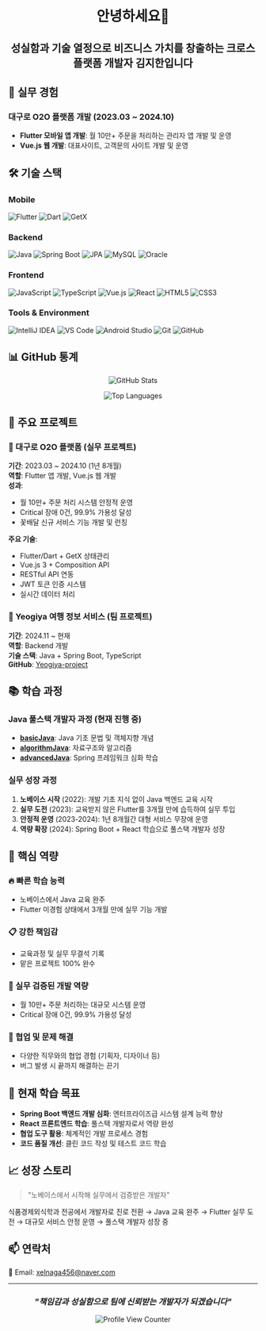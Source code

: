<div align="center">

# 안녕하세요👋

## 성실함과 기술 열정으로 비즈니스 가치를 창출하는 크로스플랫폼 개발자 김지한입니다

</div>

## 🚀 **실무 경험**

### **대구로 O2O 플랫폼 개발 (2023.03 ~ 2024.10)**
- **Flutter 모바일 앱 개발**: 월 10만+ 주문을 처리하는 관리자 앱 개발 및 운영
- **Vue.js 웹 개발**: 대표사이트, 고객문의 사이트 개발 및 운영 

## 🛠️ **기술 스택**

### **Mobile**
![Flutter](https://img.shields.io/badge/Flutter-02569B?style=for-the-badge&logo=flutter&logoColor=white)
![Dart](https://img.shields.io/badge/Dart-0175C2?style=for-the-badge&logo=dart&logoColor=white)
![GetX](https://img.shields.io/badge/GetX-9C27B0?style=for-the-badge&logo=flutter&logoColor=white)

### **Backend**
![Java](https://img.shields.io/badge/Java-007396?style=for-the-badge&logo=java&logoColor=white)
![Spring Boot](https://img.shields.io/badge/Spring_Boot-6DB33F?style=for-the-badge&logo=spring-boot&logoColor=white)
![JPA](https://img.shields.io/badge/JPA-59666C?style=for-the-badge&logo=hibernate&logoColor=white)
![MySQL](https://img.shields.io/badge/MySQL-4479A1?style=for-the-badge&logo=mysql&logoColor=white)
![Oracle](https://img.shields.io/badge/Oracle-F80000?style=for-the-badge&logo=oracle&logoColor=white)

### **Frontend**
![JavaScript](https://img.shields.io/badge/JavaScript-F7DF1E?style=for-the-badge&logo=javascript&logoColor=black)
![TypeScript](https://img.shields.io/badge/TypeScript-3178C6?style=for-the-badge&logo=typescript&logoColor=white)
![Vue.js](https://img.shields.io/badge/Vue.js-4FC08D?style=for-the-badge&logo=vue.js&logoColor=white)
![React](https://img.shields.io/badge/React-61DAFB?style=for-the-badge&logo=react&logoColor=black)
![HTML5](https://img.shields.io/badge/HTML5-E34F26?style=for-the-badge&logo=html5&logoColor=white)
![CSS3](https://img.shields.io/badge/CSS3-1572B6?style=for-the-badge&logo=css3&logoColor=white)

### **Tools & Environment**
![IntelliJ IDEA](https://img.shields.io/badge/IntelliJ_IDEA-000000?style=for-the-badge&logo=intellij-idea&logoColor=white)
![VS Code](https://img.shields.io/badge/VS_Code-007ACC?style=for-the-badge&logo=visual-studio-code&logoColor=white)
![Android Studio](https://img.shields.io/badge/Android_Studio-3DDC84?style=for-the-badge&logo=android-studio&logoColor=white)
![Git](https://img.shields.io/badge/Git-F05032?style=for-the-badge&logo=git&logoColor=white)
![GitHub](https://img.shields.io/badge/GitHub-181717?style=for-the-badge&logo=github&logoColor=white)

## 📊 **GitHub 통계**

<div align="center">

![GitHub Stats](https://github-readme-stats.vercel.app/api?username=IsKJH&show_icons=true&theme=default&hide_border=true&count_private=true)

![Top Languages](https://github-readme-stats.vercel.app/api/top-langs/?username=IsKJH&layout=compact&theme=default&hide_border=true)

</div>

## 💼 **주요 프로젝트**

### **🏪 대구로 O2O 플랫폼** (실무 프로젝트)
**기간**: 2023.03 ~ 2024.10 (1년 8개월)  
**역할**: Flutter 앱 개발, Vue.js 웹 개발  
**성과**: 
- 월 10만+ 주문 처리 시스템 안정적 운영
- Critical 장애 0건, 99.9% 가용성 달성
- 꽃배달 신규 서비스 기능 개발 및 런칭

**주요 기술**:
- Flutter/Dart + GetX 상태관리
- Vue.js 3 + Composition API
- RESTful API 연동
- JWT 토큰 인증 시스템
- 실시간 데이터 처리

### **🏨 Yeogiya 여행 정보 서비스** (팀 프로젝트)
**기간**: 2024.11 ~ 현재  
**역할**: Backend 개발  
**기술 스택**: Java + Spring Boot, TypeScript  
**GitHub**: [Yeogiya-project](https://github.com/Yeogiya-project)

## 📚 **학습 과정**

### **Java 풀스택 개발자 과정 (현재 진행 중)**
- **[basicJava](https://github.com/IsKJH/basicJava)**: Java 기초 문법 및 객체지향 개념
- **[algorithmJava](https://github.com/IsKJH/algorithmJava)**: 자료구조와 알고리즘
- **[advancedJava](https://github.com/IsKJH/advancedJava)**: Spring 프레임워크 심화 학습

### **실무 성장 과정**
1. **노베이스 시작** (2022): 개발 기초 지식 없이 Java 백엔드 교육 시작
2. **실무 도전** (2023): 교육받지 않은 Flutter를 3개월 만에 습득하여 실무 투입
3. **안정적 운영** (2023-2024): 1년 8개월간 대형 서비스 무장애 운영
4. **역량 확장** (2024): Spring Boot + React 학습으로 풀스택 개발자 성장

## 🎯 **핵심 역량**

### **🔥 빠른 학습 능력**
- 노베이스에서 Java 교육 완주
- Flutter 미경험 상태에서 3개월 만에 실무 기능 개발

### **📋 강한 책임감**
- 교육과정 및 실무 무결석 기록
- 맡은 프로젝트 100% 완수

### **🚀 실무 검증된 개발 역량**
- 월 10만+ 주문 처리하는 대규모 시스템 운영
- Critical 장애 0건, 99.9% 가용성 달성

### **🤝 협업 및 문제 해결**
- 다양한 직무와의 협업 경험 (기획자, 디자이너 등)
- 버그 발생 시 끝까지 해결하는 끈기

## 🌱 **현재 학습 목표**

- **Spring Boot 백엔드 개발 심화**: 엔터프라이즈급 시스템 설계 능력 향상
- **React 프론트엔드 학습**: 풀스택 개발자로서 역량 완성
- **협업 도구 활용**: 체계적인 개발 프로세스 경험
- **코드 품질 개선**: 클린 코드 작성 및 테스트 코드 학습

## 📈 **성장 스토리**

> "노베이스에서 시작해 실무에서 검증받은 개발자"

식품경제외식학과 전공에서 개발자로 진로 전환 → Java 교육 완주 → Flutter 실무 도전 → 대규모 서비스 안정 운영 → 풀스택 개발자 성장 중

## 📫 **연락처**

📧 Email: xelnaga456@naver.com

---

<div align="center">

### *"책임감과 성실함으로 팀에 신뢰받는 개발자가 되겠습니다"*

![Profile View Counter](https://komarev.com/ghpvc/?username=IsKJH&color=blue)

</div>
